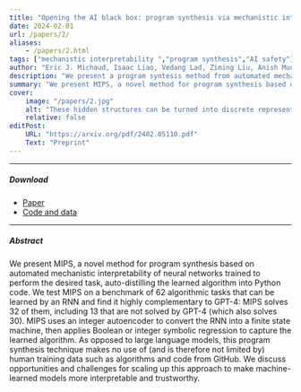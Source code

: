 ```yaml
---
title: "Opening the AI black box: program synthesis via mechanistic interpretability" 
date: 2024-02-01
url: /papers/2/
aliases: 
    - /papers/2.html
tags: ["mechanistic interpretability ","program synthesis","AI safety"]
author: "Eric J. Michaud, Isaac Liao, Vedang Lad, Ziming Liu, Anish Mudide, Chloe Loughridge, Zifan Carl Guo, Tara Rezaei Kheirkhah, Mateja Vukelić, Max Tegmark"
description: "We present a program syntesis method from automated mechanistic interpretibility for RNNs training on integer variable tasks" 
summary: "We present MIPS, a novel method for program synthesis based on automated mechanistic interpretability of neural networks trained to perform the desired task, auto-distilling the learned algorithm into Python code."
cover:
    image: "/papers/2.jpg"
    alt: "These hidden structures can be turned into discrete representations."
    relative: false
editPost:
    URL: "https://arxiv.org/pdf/2402.05110.pdf"
    Text: "Preprint"
---
```


---

##### Download
 
+ [Paper](/papers/2.pdf)
+ [Code and data](https://github.com/ejmichaud/neural-verification)


---

##### Abstract

We present MIPS, a novel method for program synthesis based on automated mechanistic interpretability of neural networks trained to perform the desired task, auto-distilling the learned algorithm into Python code. We test MIPS on a benchmark of 62 algorithmic tasks that can be learned by an RNN and find it highly complementary to GPT-4: MIPS solves 32 of them, including 13 that are not solved by GPT-4 (which also solves 30). MIPS uses an integer autoencoder to convert the RNN into a finite state machine, then applies Boolean or integer symbolic regression to capture the learned algorithm. As opposed to large language models, this program synthesis technique makes no use of (and is therefore not limited by) human training data such as algorithms and code from GitHub. We discuss opportunities and challenges for scaling up this approach to make machine-learned models more interpretable and trustworthy.
